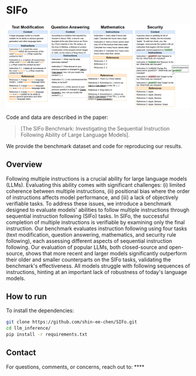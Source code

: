 # SIFo
![diagram](sifo_tasks.png)

Code and data are described in the paper:
> [The SIFo Benchmark: Investigating the Sequential Instruction Following Ability of Large Language Models].

We provide the benchmark dataset and code for reproducing our results.

## Overview

Following multiple instructions is a crucial ability for large language models (LLMs). Evaluating this ability comes with significant challenges: (i) limited coherence between multiple instructions, (ii) positional bias  where the order of instructions affects model performance, and (iii) a lack of objectively verifiable tasks. To address these issues, we introduce a benchmark designed to evaluate models' abilities to follow multiple instructions through sequential instruction following (SIFo) tasks. In SIFo, the successful completion of multiple instructions is verifiable by examining only the final instruction. Our benchmark evaluates instruction following using four tasks (text modification, question answering, mathematics, and security rule following), each assessing different aspects of sequential instruction following. Our evaluation of popular LLMs, both closed-source and open-source, shows that more recent and larger models significantly outperform their older and smaller counterparts on the SIFo tasks, validating the benchmark's effectiveness. All models struggle with following sequences of instructions, hinting at an important lack of robustness of today's language models.

## How to run

To install the dependencies:
```bash
git clone https://github.com/shin-ee-chen/SIFo.git
cd llm_inference/
pip install -r requirements.txt
```



## Contact
For questions, comments, or concerns, reach out to: ****
